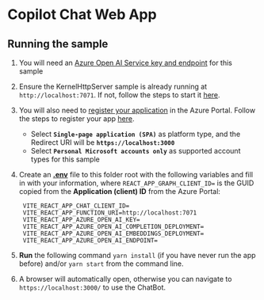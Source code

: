 # Copilot Chat Web App

## Running the sample

1. You will need an
   [Azure Open AI Service key and endpoint](https://learn.microsoft.com/azure/cognitive-services/openai/quickstart)
   for this sample
2. Ensure the KernelHttpServer sample is already running at `http://localhost:7071`. If not, follow the steps 
   to start it [here](../../dotnet/KernelHttpServer/README.md).
3. You will also need to
   [register your application](https://learn.microsoft.com/azure/active-directory/develop/quickstart-register-app)
   in the Azure Portal. Follow the steps to register your app
   [here](https://learn.microsoft.com/azure/active-directory/develop/quickstart-register-app).
    - Select **`Single-page application (SPA)`** as platform type, and the Redirect URI will be **`https://localhost:3000`**
    - Select **`Personal Microsoft accounts only`** as supported account types for this sample
4. Create an **[.env](.env)** file to this folder root with the following variables and fill in with your information, where `REACT_APP_GRAPH_CLIENT_ID=` is the GUID copied from the **Application (client) ID** from the Azure Portal:
        
        VITE_REACT_APP_CHAT_CLIENT_ID=
        VITE_REACT_APP_FUNCTION_URI=http://localhost:7071
        VITE_REACT_APP_AZURE_OPEN_AI_KEY=
        VITE_REACT_APP_AZURE_OPEN_AI_COMPLETION_DEPLOYMENT=
        VITE_REACT_APP_AZURE_OPEN_AI_EMBEDDINGS_DEPLOYMENT=
        VITE_REACT_APP_AZURE_OPEN_AI_ENDPOINT=

5. **Run** the following command `yarn install` (if you have never run the app before)
   and/or `yarn start` from the command line.
6. A browser will automatically open, otherwise you can navigate to `https://localhost:3000/` to use the ChatBot.